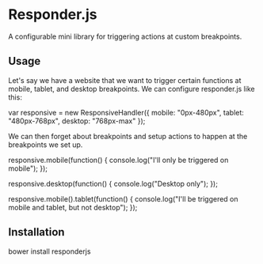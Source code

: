 Responder.js
============

A configurable mini library for triggering actions at custom breakpoints.

Usage
-----

Let's say we have a website that we want to trigger certain functions at mobile, tablet, and desktop breakpoints.
We can configure responder.js like this:

  var responsive = new ResponsiveHandler({
    mobile: "0px-480px",
    tablet: "480px-768px",
    desktop: "768px-max"
  });
  
We can then forget about breakpoints and setup actions to happen at the breakpoints we set up.

  responsive.mobile(function() {
    console.log("I'll only be triggered on mobile");
  });
  
  responsive.desktop(function() {
    console.log("Desktop only");
  });
  
  responsive.mobile().tablet(function() {
    console.log("I'll be triggered on mobile and tablet, but not desktop");
  });
  
Installation
------------

  bower install responderjs
